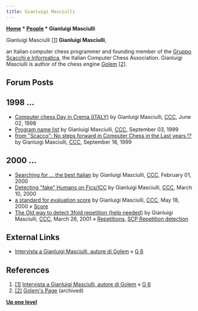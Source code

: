 ```yaml
---
title: Gianluigi Masciulli
---
```

**[Home](Home "Home") * [People](People "People") * Gianluigi Masciulli**

[](File:GianluigiMasciulli.jpg) Gianluigi Masciulli <a id="cite-note-1" href="#cite-ref-1">[1]</a>
**Gianluigi Masciulli**,

an Italian computer chess programmer and founding member of the [Gruppo Scacchi e Informatica](G_6 "G 6"), the Italian Computer Chess Association.
Gianluigi Masciulli is author of the chess engine [Golem](Golem "Golem") <a id="cite-note-2" href="#cite-ref-2">[2]</a>.

## Forum Posts

## 1998 ...

- [Computer chess Day in Crema (ITALY)](https://www.stmintz.com/ccc/index.php?id=19777) by Gianluigi Masciulli, [CCC](CCC "CCC"), June 02, 1998
- [Program name list](https://www.stmintz.com/ccc/index.php?id=67185) by Gianluigi Masciulli, [CCC](CCC "CCC"), September 03, 1999
- [from "Scacco": No steps forward in Computer Chess in the Last years !?](https://www.stmintz.com/ccc/index.php?id=69215) by Gianluigi Masciulli, [CCC](CCC "CCC"), September 18, 1999

## 2000 ...

- [Searching for ... the best Italian](https://www.stmintz.com/ccc/index.php?id=93956) by Gianluigi Masciulli, [CCC](CCC "CCC"), February 01, 2000
- [Detecting "fake" Humans on Fics/ICC](https://www.stmintz.com/ccc/index.php?id=101176) by Gianluigi Masciulli, [CCC](CCC "CCC"), March 10, 2000
- [a standard for evaluation score](https://www.stmintz.com/ccc/index.php?id=111465) by Gianluigi Masciulli, [CCC](CCC "CCC"), May 18, 2000 » [Score](Score "Score")
- [The Old way to detect 3fold repetition (help needed)](https://www.stmintz.com/ccc/index.php?id=160274) by Gianluigi Masciulli, [CCC](CCC "CCC"), March 26, 2001 » [Repetitions](Repetitions "Repetitions"), [SCP Repetition detection](SCP#Repetitions "SCP")

## External Links

- [Intervista a Gianluigi Masciulli, autore di Golem](http://spazioinwind.libero.it/dellacorte/ita/interviste/int_01_glm.htm) « [G 6](G_6 "G 6")

## References

1. <a id="cite-ref-1" href="#cite-note-1">[1]</a> [Intervista a Gianluigi Masciulli, autore di Golem](http://spazioinwind.libero.it/dellacorte/ita/interviste/int_01_glm.htm) « [G 6](G_6 "G 6")
1. <a id="cite-ref-2" href="#cite-note-2">[2]</a> [Golem's Page](http://www.oocities.org/gmasciulli/indexOld.html) (archived)

**[Up one level](People "People")**

